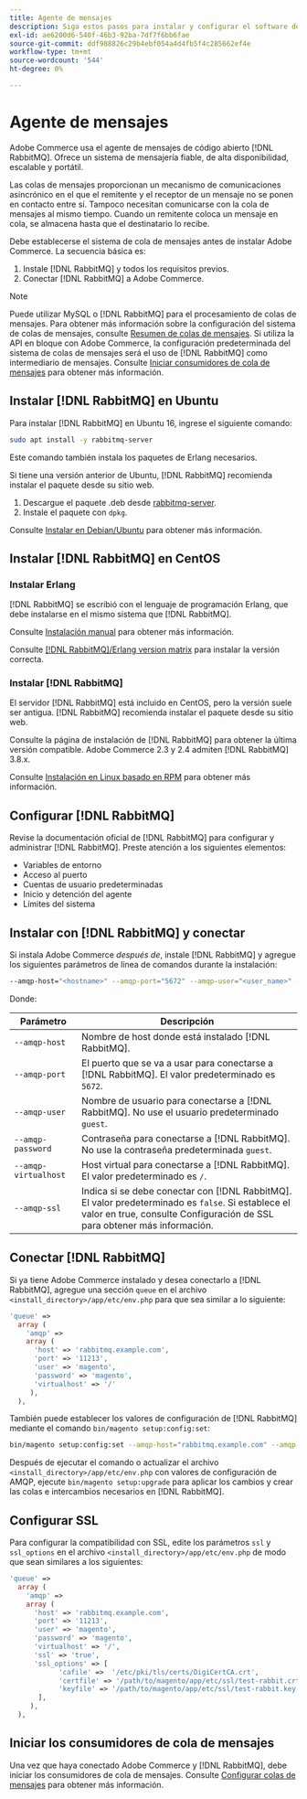 ```yaml
---
title: Agente de mensajes
description: Siga estos pasos para instalar y configurar el software de Agente de mensajes necesario (como  [!DNL RabbitMQ]) para las instalaciones locales de Adobe Commerce.
exl-id: ae6200d6-540f-46b3-92ba-7df7f6bb6fae
source-git-commit: ddf988826c29b4ebf054a4d4fb5f4c285662ef4e
workflow-type: tm+mt
source-wordcount: '544'
ht-degree: 0%

---
```


# Agente de mensajes

Adobe Commerce usa el agente de mensajes de código abierto [!DNL RabbitMQ]. Ofrece un sistema de mensajería fiable, de alta disponibilidad, escalable y portátil.

Las colas de mensajes proporcionan un mecanismo de comunicaciones asincrónico en el que el remitente y el receptor de un mensaje no se ponen en contacto entre sí. Tampoco necesitan comunicarse con la cola de mensajes al mismo tiempo. Cuando un remitente coloca un mensaje en cola, se almacena hasta que el destinatario lo recibe.

Debe establecerse el sistema de cola de mensajes antes de instalar Adobe Commerce. La secuencia básica es:

1. Instale [!DNL RabbitMQ] y todos los requisitos previos.
1. Conectar [!DNL RabbitMQ] a Adobe Commerce.

>[!NOTE]
>
>Puede utilizar MySQL o [!DNL RabbitMQ] para el procesamiento de colas de mensajes. Para obtener más información sobre la configuración del sistema de colas de mensajes, consulte [Resumen de colas de mensajes](https://developer.adobe.com/commerce/php/development/components/message-queues/). Si utiliza la API en bloque con Adobe Commerce, la configuración predeterminada del sistema de colas de mensajes será el uso de [!DNL RabbitMQ] como intermediario de mensajes. Consulte [Iniciar consumidores de cola de mensajes](../../configuration/cli/start-message-queues.md) para obtener más información.

## Instalar [!DNL RabbitMQ] en Ubuntu

Para instalar [!DNL RabbitMQ] en Ubuntu 16, ingrese el siguiente comando:

```bash
sudo apt install -y rabbitmq-server
```

Este comando también instala los paquetes de Erlang necesarios.

Si tiene una versión anterior de Ubuntu, [!DNL RabbitMQ] recomienda instalar el paquete desde su sitio web.

1. Descargue el paquete .deb desde [rabbitmq-server](https://www.rabbitmq.com/download.html).
1. Instale el paquete con `dpkg`.

Consulte [Instalar en Debian/Ubuntu](https://www.rabbitmq.com/install-debian.html) para obtener más información.

## Instalar [!DNL RabbitMQ] en CentOS

### Instalar Erlang

[!DNL RabbitMQ] se escribió con el lenguaje de programación Erlang, que debe instalarse en el mismo sistema que [!DNL RabbitMQ].

Consulte [Instalación manual](https://www.erlang-solutions.com/downloads/) para obtener más información.

Consulte [[!DNL RabbitMQ]/Erlang version matrix](https://www.rabbitmq.com/which-erlang.html) para instalar la versión correcta.

### Instalar [!DNL RabbitMQ]

El servidor [!DNL RabbitMQ] está incluido en CentOS, pero la versión suele ser antigua. [!DNL RabbitMQ] recomienda instalar el paquete desde su sitio web.

Consulte la página de instalación de [!DNL RabbitMQ] para obtener la última versión compatible. Adobe Commerce 2.3 y 2.4 admiten [!DNL RabbitMQ] 3.8.x.

Consulte [Instalación en Linux basado en RPM](https://www.rabbitmq.com/install-rpm.html) para obtener más información.

## Configurar [!DNL RabbitMQ]

Revise la documentación oficial de [!DNL RabbitMQ] para configurar y administrar [!DNL RabbitMQ]. Preste atención a los siguientes elementos:

* Variables de entorno
* Acceso al puerto
* Cuentas de usuario predeterminadas
* Inicio y detención del agente
* Límites del sistema

## Instalar con [!DNL RabbitMQ] y conectar

Si instala Adobe Commerce _después de_, instale [!DNL RabbitMQ] y agregue los siguientes parámetros de línea de comandos durante la instalación:

```bash
--amqp-host="<hostname>" --amqp-port="5672" --amqp-user="<user_name>" --amqp-password="<password>" --amqp-virtualhost="/"
```

Donde:

| Parámetro | Descripción |
|--- |--- |
| `--amqp-host` | Nombre de host donde está instalado [!DNL RabbitMQ]. |
| `--amqp-port` | El puerto que se va a usar para conectarse a [!DNL RabbitMQ]. El valor predeterminado es `5672`. |
| `--amqp-user` | Nombre de usuario para conectarse a [!DNL RabbitMQ]. No use el usuario predeterminado `guest`. |
| `--amqp-password` | Contraseña para conectarse a [!DNL RabbitMQ]. No use la contraseña predeterminada `guest`. |
| `--amqp-virtualhost` | Host virtual para conectarse a [!DNL RabbitMQ]. El valor predeterminado es `/`. |
| `--amqp-ssl` | Indica si se debe conectar con [!DNL RabbitMQ]. El valor predeterminado es `false`. Si establece el valor en true, consulte Configuración de SSL para obtener más información. |

## Conectar [!DNL RabbitMQ]

Si ya tiene Adobe Commerce instalado y desea conectarlo a [!DNL RabbitMQ], agregue una sección `queue` en el archivo `<install_directory>/app/etc/env.php` para que sea similar a lo siguiente:

```php
'queue' =>
  array (
    'amqp' =>
    array (
      'host' => 'rabbitmq.example.com',
      'port' => '11213',
      'user' => 'magento',
      'password' => 'magento',
      'virtualhost' => '/'
     ),
  ),
```

También puede establecer los valores de configuración de [!DNL RabbitMQ] mediante el comando `bin/magento setup:config:set`:

```bash
bin/magento setup:config:set --amqp-host="rabbitmq.example.com" --amqp-port="11213" --amqp-user="magento" --amqp-password="magento" --amqp-virtualhost="/"
```

Después de ejecutar el comando o actualizar el archivo `<install_directory>/app/etc/env.php` con valores de configuración de AMQP, ejecute `bin/magento setup:upgrade` para aplicar los cambios y crear las colas e intercambios necesarios en [!DNL RabbitMQ].

## Configurar SSL

Para configurar la compatibilidad con SSL, edite los parámetros `ssl` y `ssl_options` en el archivo `<install_directory>/app/etc/env.php` de modo que sean similares a los siguientes:

```php
'queue' =>
  array (
    'amqp' =>
    array (
      'host' => 'rabbitmq.example.com',
      'port' => '11213',
      'user' => 'magento',
      'password' => 'magento',
      'virtualhost' => '/',
      'ssl' => 'true',
      'ssl_options' => [
            'cafile' =>  '/etc/pki/tls/certs/DigiCertCA.crt',
            'certfile' => '/path/to/magento/app/etc/ssl/test-rabbit.crt',
            'keyfile' => '/path/to/magento/app/etc/ssl/test-rabbit.key'
       ],
     ),
  ),
```

## Iniciar los consumidores de cola de mensajes

Una vez que haya conectado Adobe Commerce y [!DNL RabbitMQ], debe iniciar los consumidores de cola de mensajes. Consulte [Configurar colas de mensajes](../../configuration/cli/start-message-queues.md) para obtener más información.
